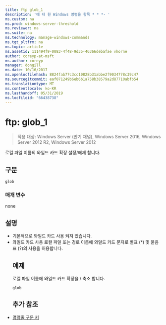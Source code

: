 ```yaml
---
title: ftp glob_1
description: '에 대 한 Windows 명령을 항목 * * *- '
ms.custom: na
ms.prod: windows-server-threshold
ms.reviewer: na
ms.suite: na
ms.technology: manage-windows-commands
ms.tgt_pltfrm: na
ms.topic: article
ms.assetid: 111494f9-0083-4f48-9d35-46366debafae vhorne
author: coreyp-at-msft
ms.author: coreyp
manager: dongill
ms.date: 10/16/2017
ms.openlocfilehash: 8824fab77c3cc10828b31abbe2f9034778c39c47
ms.sourcegitcommit: eaf071249b6eb6b1a758b38579a2d87710abfb54
ms.translationtype: MT
ms.contentlocale: ko-KR
ms.lasthandoff: 05/31/2019
ms.locfileid: "66438738"
---
```

# <a name="ftp-glob1"></a>ftp: glob_1

>적용 대상: Windows Server (반기 채널), Windows Server 2016, Windows Server 2012 R2, Windows Server 2012

로컬 파일 이름의 와일드 카드 확장 설정/해제 합니다.   
## <a name="syntax"></a>구문  
```  
glob  
```  
### <a name="parameters"></a>매개 변수  
none  
## <a name="remarks"></a>설명  
- 기본적으로 와일드 카드 사용 켜져 있습니다.  
- 와일드 카드 사용 로컬 파일 또는 경로 이름에 와일드 카드 문자로 별표 (*) 및 물음표 (?)의 사용을 허용합니다.  
  ## <a name="BKMK_Examples"></a>예제  
  로컬 파일 이름에 와일드 카드 확장을 / 축소 합니다.  
  ```  
  glob  
  ```  
  ## <a name="additional-references"></a>추가 참조  
- [명령줄 구문 키](command-line-syntax-key.md)  
